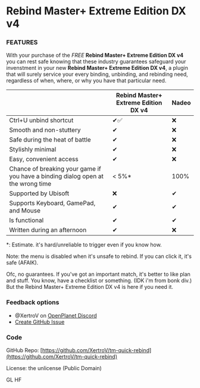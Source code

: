 # Rebind Master+ Extreme Edition DX v4

### FEATURES

With your purchase of the *FREE* **Rebind Master+ Extreme Edition DX v4** you can rest safe knowing that these industry guarantees safeguard your invenstment in your new **Rebind Master+ Extreme Edition DX v4**, a plugin that will surely service your every binding, unbinding, and rebinding need, regardless of when, where, or why you have that particular need.

| | Rebind Master+ Extreme Edition DX v4 | Nadeo |
| --- | --- | --- |
| Ctrl+U unbind shortcut | ✔✅ | ❌ |
| Smooth and non-stuttery | ✔ | ❌ |
| Safe during the heat of battle | ✔ | ❌ |
| Stylishly minimal | ✔ | ❌ |
| Easy, convenient access | ✔ | ❌ |
| Chance of breaking your game if you have a binding dialog open at the wrong time | < 5%* | 100% |
| Supported by Ubisoft | ❌ | ✔ |
| Supports Keyboard, GamePad, and Mouse | ✔ | ✔ |
| Is functional | ✔ | ✔ |
| Written during an afternoon | ✔ | ❌ |

\*: Estimate. it's hard/unreliable to trigger even if you know how.

Note: the menu is disabled when it's unsafe to rebind. If you can click it, it's safe (AFAIK).

Ofc, no guarantees.
If you've got an important match, it's better to like plan and stuff. You know, have a checklist or something. (IDK i'm from bonk div.)
But the Rebind Master+ Extreme Edition DX v4 is here if you need it.

### Feedback options

- @XertroV on [OpenPlanet Discord](https://openplanet.dev/link/discord)
- [Create GitHub Issue](https://github.com/XertroV/tm-quick-rebind/issues/)

### Code

GitHub Repo: [https://github.com/XertroV/tm-quick-rebind](https://github.com/XertroV/tm-quick-rebind)

License: the unlicense (Public Domain)

GL HF
